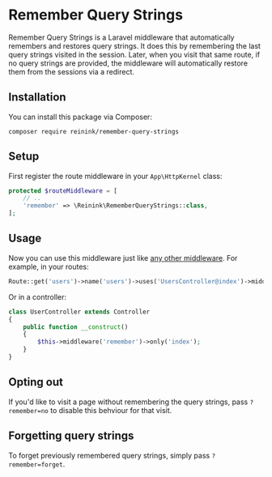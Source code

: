 # Remember Query Strings

Remember Query Strings is a Laravel middleware that automatically remembers and restores query strings. It does this by remembering the last query strings visited in the session. Later, when you visit that same route, if no query strings are provided, the middleware will automatically restore them from the sessions via a redirect.

## Installation

You can install this package via Composer:

```
composer require reinink/remember-query-strings
```

## Setup

First register the route middleware in your `App\HttpKernel` class:

```php
protected $routeMiddleware = [
    // ..
    'remember' => \Reinink\RememberQueryStrings::class,
];
```

## Usage

Now you can use this middleware just like [any other middleware](https://laravel.com/docs/middleware). For example, in your routes:

```php
Route::get('users')->name('users')->uses('UsersController@index')->middleware('remember');
```

Or in a controller:

```php
class UserController extends Controller
{
    public function __construct()
    {
        $this->middleware('remember')->only('index');
    }
}
```

## Opting out

If you'd like to visit a page without remembering the query strings, pass `?remember=no` to disable this behviour for that visit.

## Forgetting query strings

To forget previously remembered query strings, simply pass `?remember=forget`.
